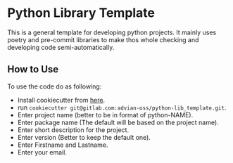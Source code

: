 # Python Library Template
This is a general template for developing python projects.
It mainly uses poetry and pre-commit libraries to make thos whole checking and developing code semi-automatically.

## How to Use
To use the code do as following:
- Install cookiecutter from [here](https://pypi.org/project/cookiecutter/).
- run `cookiecutter git@gitlab.com:advian-oss/python-lib_template.git`.
- Enter project name (better to be in format of python-NAME).
- Enter package name (The default will be based on the project name).
- Enter short description for the project.
- Enter version (Better to keep the default one).
- Enter Firstname and Lastname.
- Enter your email.


